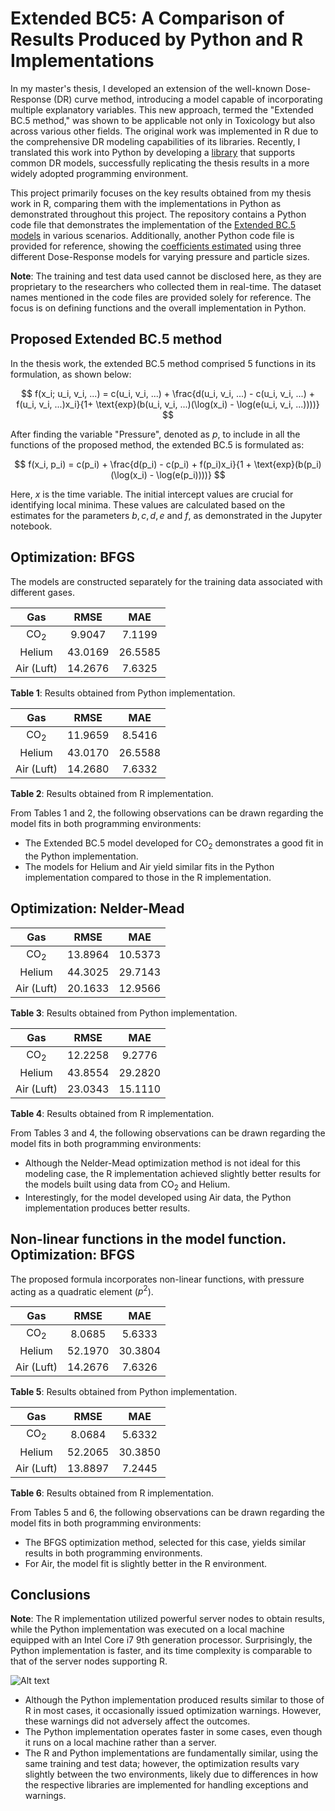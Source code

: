 # Extended BC5: A Comparison of Results Produced by Python and R Implementations

In my master's thesis, I developed an extension of the well-known Dose-Response (DR) curve method, introducing a model capable of incorporating multiple explanatory variables. This new approach, termed the "Extended BC.5 method," was shown to be applicable not only in Toxicology but also across various other fields. The original work was implemented in R due to the comprehensive DR modeling capabilities of its libraries. Recently, I translated this work into Python by developing a [library](https://github.com/gautampk95/drm_basic) that supports common DR models, successfully replicating the thesis results in a more widely adopted programming environment.

This project primarily focuses on the key results obtained from my thesis work in R, comparing them with the implementations in Python as demonstrated throughout this project. The repository contains a Python code file that demonstrates the implementation of the [Extended BC.5 models](https://github.com/gautampk95/extended_bc5/blob/main/ext_bc5_python_.ipynb) in various scenarios. Additionally, another Python code file is provided for reference, showing the [coefficients estimated](https://github.com/gautampk95/extended_bc5/blob/main/drm_3models_on_all_data_.ipynb) using three different Dose-Response models for varying pressure and particle sizes.

**Note**: The training and test data used cannot be disclosed here, as they are proprietary to the researchers who collected them in real-time. The dataset names mentioned in the code files are provided solely for reference. The focus is on defining functions and the overall implementation in Python.

## Proposed Extended BC.5 method
In the thesis work, the extended BC.5 method comprised 5 functions in its formulation, as shown below:

$$ f(x_i; u_i, v_i, ...) = c(u_i, v_i, ...) + \frac{d(u_i, v_i, ...) - c(u_i, v_i, ...) + f(u_i, v_i, ...)x_i}{1+ \text{exp}(b(u_i, v_i, ...)(\log(x_i) - \log(e(u_i, v_i, ...))))} $$

After finding the variable "Pressure", denoted as $p$, to include in all the functions of the proposed method, the extended BC.5 is formulated as:

$$  f(x_i, p_i) = c(p_i) + \frac{d(p_i) - c(p_i) + f(p_i)x_i}{1 + \text{exp}(b(p_i)(\log(x_i) - \log(e(p_i))))} $$

Here, $x$ is the time variable. The initial intercept values are crucial for identifying local minima. These values are calculated based on the estimates for the parameters $b, c, d, e$ and $f$, as demonstrated in the Jupyter notebook.

## Optimization: BFGS

The models are constructed separately for the training data associated with different gases.

| Gas      | RMSE | MAE  |
|:----------:|:----:|:-----------:|
| CO<sub>2</sub>  | 9.9047  | 7.1199  |
| Helium  | 43.0169  | 26.5585    |
| Air (Luft) | 14.2676  | 7.6325      |

**Table 1**: Results obtained from Python implementation.

| Gas      | RMSE | MAE  |
|:----------:|:----:|:-----------:|
| CO<sub>2</sub>  | 11.9659  | 8.5416  |
| Helium  | 43.0170  | 26.5588    |
| Air (Luft) | 14.2680  | 7.6332      |

**Table 2**: Results obtained from R implementation.

From Tables 1 and 2, the following observations can be drawn regarding the model fits in both programming environments:
* The Extended BC.5 model developed for CO<sub>2</sub> demonstrates a good fit in the Python implementation.
* The models for Helium and Air yield similar fits in the Python implementation compared to those in the R implementation.


## Optimization: Nelder-Mead

| Gas      | RMSE | MAE  |
|:----------:|:----:|:-----------:|
| CO<sub>2</sub>  | 13.8964  | 10.5373  |
| Helium  | 44.3025  | 29.7143    |
| Air (Luft) | 20.1633  | 12.9566      |

**Table 3**: Results obtained from Python implementation.

| Gas      | RMSE | MAE  |
|:----------:|:----:|:-----------:|
| CO<sub>2</sub>  | 12.2258  | 9.2776  |
| Helium  | 43.8554  | 29.2820    |
| Air (Luft) | 23.0343  | 15.1110      |

**Table 4**: Results obtained from R implementation.

From Tables 3 and 4, the following observations can be drawn regarding the model fits in both programming environments:
* Although the Nelder-Mead optimization method is not ideal for this modeling case, the R implementation achieved slightly better results for the models built using data from CO<sub>2</sub> and Helium.
* Interestingly, for the model developed using Air data, the Python implementation produces better results.

## Non-linear functions in the model function. Optimization: BFGS

The proposed formula incorporates non-linear functions, with pressure acting as a quadratic element ($p^2$).

| Gas      | RMSE | MAE  |
|:----------:|:----:|:-----------:|
| CO<sub>2</sub>  | 8.0685  | 5.6333  |
| Helium  | 52.1970  | 30.3804    |
| Air (Luft) | 14.2676  | 7.6326      |

**Table 5**: Results obtained from Python implementation.

| Gas      | RMSE | MAE  |
|:----------:|:----:|:-----------:|
| CO<sub>2</sub>  | 8.0684  | 5.6332  |
| Helium  | 52.2065  | 30.3850    |
| Air (Luft) | 13.8897  | 7.2445      |

**Table 6**: Results obtained from R implementation.

From Tables 5 and 6, the following observations can be drawn regarding the model fits in both programming environments:
* The BFGS optimization method, selected for this case, yields similar results in both programming environments.
* For Air, the model fit is slightly better in the R environment.

## Conclusions
**Note**: The R implementation utilized powerful server nodes to obtain results, while the Python implementation was executed on a local machine equipped with an Intel Core i7 9th generation processor. Surprisingly, the Python implementation is faster, and its time complexity is comparable to that of the server nodes supporting R.

![Alt text](path/to/BFGS_NelderMead_Comparison.png)

* Although the Python implementation produced results similar to those of R in most cases, it occasionally issued optimization warnings. However, these warnings did not adversely affect the outcomes.
* The Python implementation operates faster in some cases, even though it runs on a local machine rather than a server.
* The R and Python implementations are fundamentally similar, using the same training and test data; however, the optimization results vary slightly between the two environments, likely due to differences in how the respective libraries are implemented for handling exceptions and warnings.


